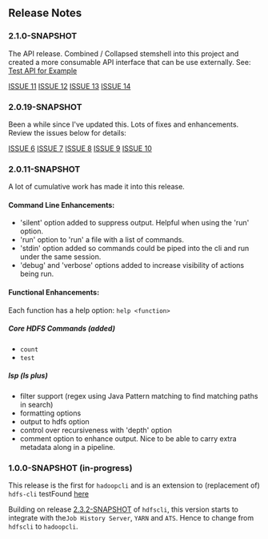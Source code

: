 ## Release Notes

### 2.1.0-SNAPSHOT

The API release.  Combined / Collapsed stemshell into this project and created a more consumable API interface that can be use externally.  See: [Test API for Example](./src/test/java/com/streever/hadoop/api/TestApi.java)

[ISSUE 11](https://github.com/dstreev/hadoop-cli/issues/11)
[ISSUE 12](https://github.com/dstreev/hadoop-cli/issues/12)
[ISSUE 13](https://github.com/dstreev/hadoop-cli/issues/13)
[ISSUE 14](https://github.com/dstreev/hadoop-cli/issues/14)

### 2.0.19-SNAPSHOT

Been a while since I've updated this.  Lots of fixes and enhancements.  Review the issues below for details:

[ISSUE 6](https://github.com/dstreev/hadoop-cli/issues/6)
[ISSUE 7](https://github.com/dstreev/hadoop-cli/issues/7)
[ISSUE 8](https://github.com/dstreev/hadoop-cli/issues/8)
[ISSUE 9](https://github.com/dstreev/hadoop-cli/issues/9)
[ISSUE 10](https://github.com/dstreev/hadoop-cli/issues/10)

### 2.0.11-SNAPSHOT

A lot of cumulative work has made it into this release.

#### Command Line Enhancements:

- 'silent' option added to suppress output.  Helpful when using the 'run' option.
- 'run' option to 'run' a file with a list of commands.
- 'stdin' option added so commands could be piped into the cli and run under the same session.
- 'debug' and 'verbose' options added to increase visibility of actions being run.

#### Functional Enhancements:

Each function has a help option:
`help <function>`

##### Core HDFS Commands (added)

- `count`
- `test`

##### lsp (ls plus)

- filter support (regex using Java Pattern matching to find matching paths in search)
- formatting options
- output to hdfs option
- control over recursiveness with 'depth' option
- comment option to enhance output.  Nice to be able to carry extra metadata along in a pipeline.


### 1.0.0-SNAPSHOT (in-progress)

This release is the first for `hadoopcli` and is an extension to (replacement of) `hdfs-cli` testFound [here](https://github.com/dstreev/hdfs-cli)

Building on release [2.3.2-SNAPSHOT](https://github.com/dstreev/hdfs-cli) of `hdfscli`, this version starts to integrate with the`Job History Server`, `YARN` and `ATS`.  Hence to change from `hdfscli` to `hadoopcli`.
